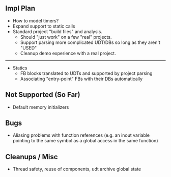 ## Impl Plan

* How to model timers?
* Expand support to static calls
* Standard project "build files" and analysis.
  * Should "just work" on a few "real" projects.
  * Support parsing more complicated UDT/DBs so long as they aren't "USED"
  * Cleanup demo experience with a real project.

---

* Statics
  * FB blocks translated to UDTs and supported by project parsing
  * Associating "entry-point" FBs with their DBs automatically


## Not Supported (So Far)
 * Default memory initializers

## Bugs
 * Aliasing problems with function references (e.g. an inout variable pointing to the same symbol as a global access in the same function)

## Cleanups / Misc
 - Thread safety, reuse of components, udt archive global state

